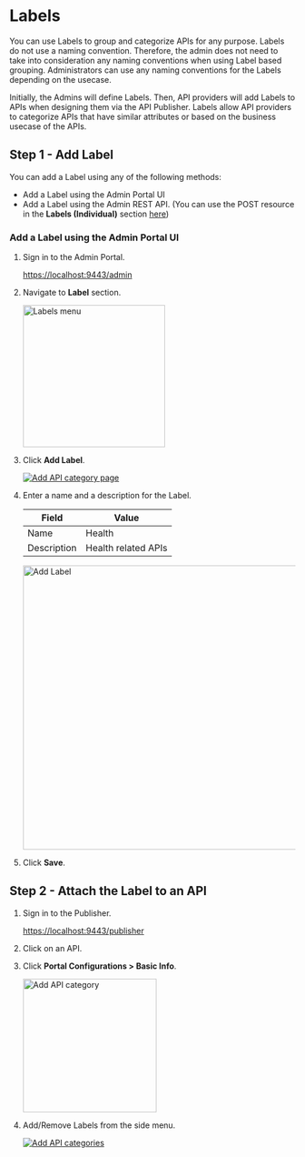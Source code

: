 
# Labels

You can use Labels to group and categorize APIs for any purpose. Labels do not use a naming convention. Therefore, the admin does not need to take into consideration any naming conventions when using Label based grouping. Administrators can use any naming conventions for the Labels depending on the usecase. 

Initially, the Admins will define Labels. Then, API providers will add Labels to APIs when designing them via the API Publisher. Labels allow API providers to categorize APIs that have similar attributes or based on the business usecase of the APIs.

## Step 1 - Add Label

You can add a Label using any of the following methods:

- Add a Label using the Admin Portal UI
- Add a Label using the Admin REST API. (You can use the POST resource in the **Labels (Individual)** section [here]({{base_path}}/reference/product-apis/admin-apis/admin-v4/admin-v4))

### Add a Label using the Admin Portal UI

1. Sign in to the Admin Portal.
   
    [https://localhost:9443/admin](https://localhost:9443/admin) 

2. Navigate to **Label** section.
    
    <img src="{{base_path}}/assets/img/develop/new_label_left_tag.png" width="250" alt="Labels menu">
    
3. Click **Add Label**.

    [![Add API category page]({{base_path}}/assets/img/develop/new_click_add_label.png)]({{base_path}}/assets/img/develop/new_click_add_label.png)

4. Enter a name and a description for the Label.

     | Field          |  Value                 |
     |----------------|------------------------|
     |  Name          |  Health                |
     |  Description   |  Health related APIs   |

    <img src="{{base_path}}/assets/img/develop/new_add_label.png" width="500" alt="Add Label">

5. Click **Save**.

## Step 2 - Attach the Label to an API

1. Sign in to the Publisher.

    [https://localhost:9443/publisher](https://localhost:9443/publisher) 

2. Click on an API.

3. Click **Portal Configurations > Basic Info**. 

     <img src="{{base_path}}/assets/img/develop/api-portal-config-basic-info.png" width="235" alt="Add API category">

4. Add/Remove Labels from the side menu.

     [![Add API categories]({{base_path}}/assets/img/develop/attach_label.png)]({{base_path}}/assets/img/develop/attach_label.png)
